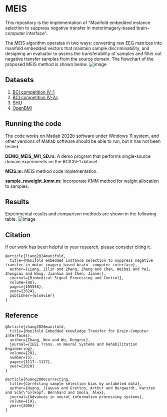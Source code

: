 # MEIS
This repository is the implementation of "Manifold embedded instance selection to suppress negative transfer in motorimagery-based brain–computer interface".

The MEIS algorithm operates in two ways: converting raw EEG matrices into manifold embedded vectors that maintain sample discriminability, and designing an evaluator to assess the transferability of samples and filter out
negative transfer samples from the source domain.
The flowchart of the proposed MEIS method is shown below.
![image](https://github.com/ZilinL/MEIS/assets/10232596/0be405b0-5bb3-4e70-98b5-72de19abe2bb)



## Datasets
1. [BCI competition IV-1](https://www.bbci.de/competition/iv/)
2. [BCI competition IV-2a](https://www.bbci.de/competition/iv/)
3. [SHU](https://figshare.com/articles/software/shu_dataset/19228725/1)
4. [OpenBMI](http://gigadb.org/dataset/view/id/100542)

## Running the code
The code works on Matlab 2022b software under Windows 11 system, and other versions of Matlab software should be able to run, but it has not been tested.

**DEMO_MEIS_MI1_SD.m:** A demo program that performs single-source domain experiments on the BCICIV-1 dataset.

**MEIS.m:** MEIS method code implementation.

**sample_reweight_kmm.m:** Incorporate KMM method for weight allocation to samples.

## Results
Experimental results and comparison methods are shown in the following table.
![image](https://github.com/ZilinL/MEIS/assets/10232596/3fcaabaf-6785-4edd-ba05-276093ac978a)

## Citation
If our work has been helpful to your research, please consider citing it.
```
@article{liang2024manifold,
  title={Manifold embedded instance selection to suppress negative transfer in motor imagery-based brain--computer interface},
  author={Liang, Zilin and Zheng, Zheng and Chen, Weihai and Pei, Zhongcai and Wang, Jianhua and Chen, Jianer},
  journal={Biomedical Signal Processing and Control},
  volume={88},
  pages={105556},
  year={2024},
  publisher={Elsevier}
}
```

## Reference
```
@Article{zhang2020manifold,
  title={Manifold Embedded Knowledge Transfer for Brain-Computer Interfaces},
  author={Zhang, Wen and Wu, Dongrui},
  journal={IEEE Trans. on Neural Systems and Rehabilitation Engineering},
  volume={28},
  number={5},
  pages={1117--1127},
  year={2020}
}
```

```
@article{huang2006correcting,
  title={Correcting sample selection bias by unlabeled data},
  author={Huang, Jiayuan and Gretton, Arthur and Borgwardt, Karsten and Sch{\"o}lkopf, Bernhard and Smola, Alex},
  journal={Advances in neural information processing systems},
  volume={19},
  year={2006}
}
```
